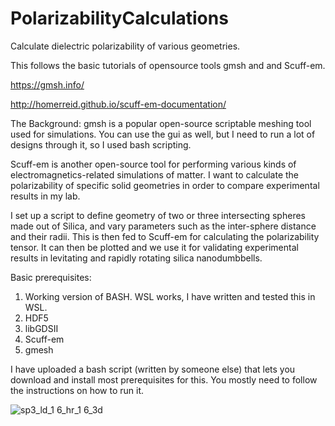 # PolarizabilityCalculations
Calculate dielectric polarizability of various geometries.

This follows the basic tutorials of opensource tools gmsh and and Scuff-em.

https://gmsh.info/

http://homerreid.github.io/scuff-em-documentation/

The Background:
gmsh is a popular open-source scriptable meshing tool used for simulations. You can use the gui as well,
but I need to run a lot of designs through it, so I used bash scripting.

Scuff-em is another open-source tool for performing various kinds of electromagnetics-related simulations of matter.
I want to calculate the polarizability of specific solid geometries in order to compare experimental results in my lab.

I set up a script to define geometry of two or three intersecting spheres made out of Silica, and vary parameters such as the inter-sphere distance and their radii.
This is then fed to Scuff-em for calculating the polarizability tensor. It can then be plotted and we use it for validating experimental results in levitating and rapidly rotating silica nanodumbbells. 

Basic prerequisites:
1. Working version of BASH.
   WSL works, I have written and tested this in WSL.
2. HDF5
3. libGDSII
4. Scuff-em
5. gmesh

I have uploaded a bash script (written by someone else) that lets you download and install most prerequisites for this.
You mostly need to follow the instructions on how to run it.

![sp3_ld_1 6_hr_1 6_3d](https://github.com/sumukhvaidya/PolarizabilityCalculations/assets/19013392/5d8a1664-6707-40f6-a804-97dad9339b93)



